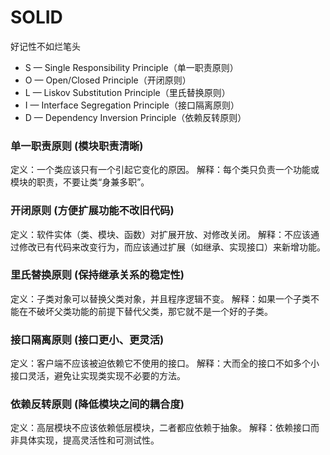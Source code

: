 # SOLID

好记性不如烂笔头

- S — Single Responsibility Principle（单一职责原则）
- O — Open/Closed Principle（开闭原则）
- L — Liskov Substitution Principle（里氏替换原则）
- I — Interface Segregation Principle（接口隔离原则）
- D — Dependency Inversion Principle（依赖反转原则）

### 单一职责原则 (模块职责清晰)
定义：一个类应该只有一个引起它变化的原因。
解释：每个类只负责一个功能或模块的职责，不要让类“身兼多职”。

### 开闭原则 (方便扩展功能不改旧代码)
定义：软件实体（类、模块、函数）对扩展开放、对修改关闭。
解释：不应该通过修改已有代码来改变行为，而应该通过扩展（如继承、实现接口）来新增功能。

### 里氏替换原则 (保持继承关系的稳定性)
定义：子类对象可以替换父类对象，并且程序逻辑不变。
解释：如果一个子类不能在不破坏父类功能的前提下替代父类，那它就不是一个好的子类。

### 接口隔离原则 (接口更小、更灵活)
定义：客户端不应该被迫依赖它不使用的接口。
解释：大而全的接口不如多个小接口灵活，避免让实现类实现不必要的方法。

### 依赖反转原则 (降低模块之间的耦合度)
定义：高层模块不应该依赖低层模块，二者都应依赖于抽象。
解释：依赖接口而非具体实现，提高灵活性和可测试性。
